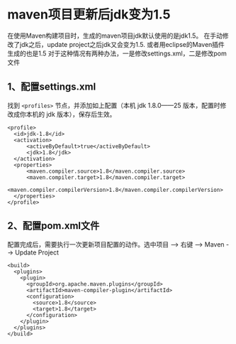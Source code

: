 # maven项目更新后jdk变为1.5

在使用Maven构建项目时，生成的maven项目jdk默认使用的是jdk1.5。
在手动修改了jdk之后，update project之后jdk又会变为1.5.
或者用eclipse的Maven插件生成的也是1.5
对于这种情况有两种办法，一是修改settings.xml，二是修改pom文件

## 1、配置settings.xml
找到 `<profiles>` 节点，并添加如上配置（本机 jdk 1.8.0——25 版本，配置时修改成你本机的 jdk 版本），保存后生效。
```
<profile>    
  <id>jdk-1.8</id>    
  <activation>    
      <activeByDefault>true</activeByDefault>    
      <jdk>1.8</jdk>    
  </activation>    
  <properties>    
      <maven.compiler.source>1.8</maven.compiler.source>    
      <maven.compiler.target>1.8</maven.compiler.target>    
      <maven.compiler.compilerVersion>1.8</maven.compiler.compilerVersion>    
  </properties>    
</profile>
```

## 2、配置pom.xml文件
配置完成后，需要执行一次更新项目配置的动作。选中项目 --> 右键 --> Maven --> Update Project
```
<build>
  <plugins>
    <plugin>
      <groupId>org.apache.maven.plugins</groupId>
      <artifactId>maven-compiler-plugin</artifactId>
      <configuration>
        <source>1.8</source>
        <target>1.8</target>
      </configuration>
    </plugin>
  </plugins>
</build>
```
